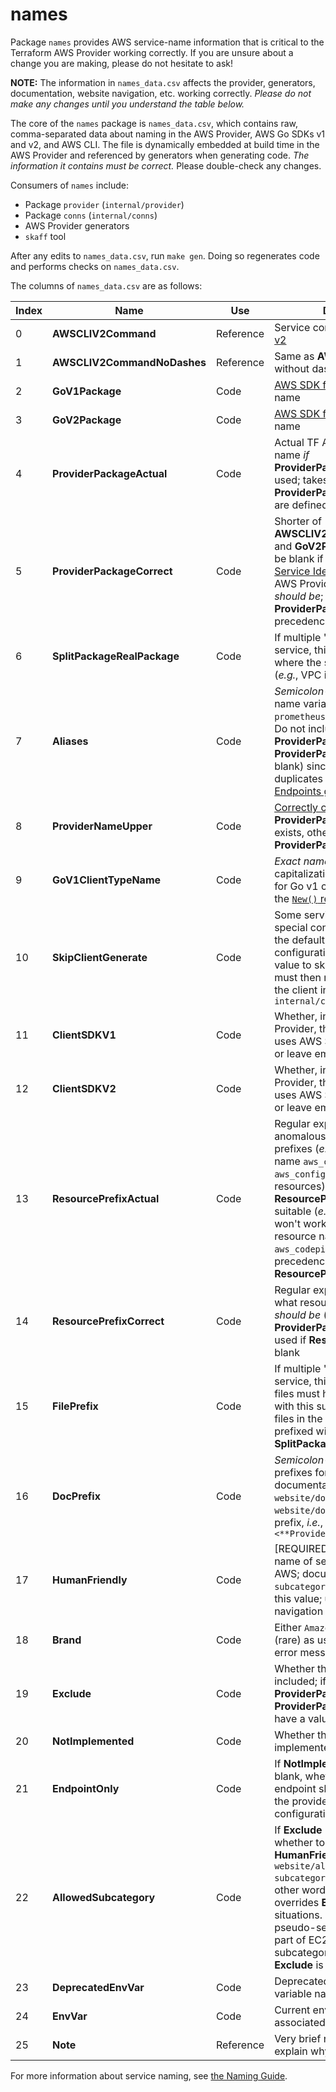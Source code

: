 # names

Package `names` provides AWS service-name information that is critical to the Terraform AWS Provider working correctly. If you are unsure about a change you are making, please do not hesitate to ask!

**NOTE:** The information in `names_data.csv` affects the provider, generators, documentation, website navigation, etc. working correctly. _Please do not make any changes until you understand the table below._

The core of the `names` package is `names_data.csv`, which contains raw, comma-separated data about naming in the AWS Provider, AWS Go SDKs v1 and v2, and AWS CLI. The file is dynamically embedded at build time in the AWS Provider and referenced by generators when generating code. _The information it contains must be correct._ Please double-check any changes.

Consumers of `names` include:

* Package `provider` (`internal/provider`)
* Package `conns` (`internal/conns`)
* AWS Provider generators
* `skaff` tool

After any edits to `names_data.csv`, run `make gen`. Doing so regenerates code and performs checks on `names_data.csv`.

The columns of `names_data.csv` are as follows:

| Index | Name | Use | Description |
| --- | --- | --- | --- |
| 0 | **AWSCLIV2Command** | Reference | Service command in [AWS CLI v2](https://awscli.amazonaws.com/v2/documentation/api/latest/index.html) |
| 1 | **AWSCLIV2CommandNoDashes** | Reference | Same as **AWSCLIV2Command** without dashes |
| 2 | **GoV1Package** | Code | [AWS SDK for Go v1](https://docs.aws.amazon.com/sdk-for-go/api/) package name |
| 3 | **GoV2Package** | Code | [AWS SDK for Go v2](https://pkg.go.dev/github.com/aws/aws-sdk-go-v2) package name |
| 4 | **ProviderPackageActual** | Code | Actual TF AWS provide package name _if_ **ProviderPackageCorrect** is not used; takes precedence over **ProviderPackageCorrect** if both are defined |
| 5 | **ProviderPackageCorrect** | Code | Shorter of **AWSCLIV2CommandNoDashes** and **GoV2Package**; should _not_ be blank if either exists; same as [Service Identifier](https://hashicorp.github.io/terraform-provider-aws/naming/#service-identifier); what the TF AWS Provider package name _should be_; **ProviderPackageActual** takes precedence |
| 6 | **SplitPackageRealPackage** | Code | If multiple "services" live in one service, this is the package where the service's Go files live (_e.g._, VPC is part of EC2) |
| 7 | **Aliases** | Code | _Semicolon_-separated list of name variations (_e.g._, for "AMP", `prometheus;prometheusservice`). Do not include **ProviderPackageActual** (or **ProviderPackageCorrect**, if blank) since that will create duplicates in the [Custom Endpoints guide](https://registry.terraform.io/providers/hashicorp/aws/latest/docs/guides/custom-service-endpoints). |
| 8 | **ProviderNameUpper** | Code | [Correctly capitalized](https://hashicorp.github.io/terraform-provider-aws/naming/#mixedcaps) **ProviderPackageActual**, if it exists, otherwise **ProviderPackageCorrect** |
| 9 | **GoV1ClientTypeName** | Code | _Exact name_ (_i.e._, spelling and capitalization) of the AWS SDK for Go v1 client type (_e.g._, see the [`New()` return type](https://docs.aws.amazon.com/sdk-for-go/api/service/ses/#New) for SES) |
| 10 | **SkipClientGenerate** | Code | Some service clients need special configuration rather than the default generated configuration; use a non-empty value to skip generation but you must then manually configure the client in `internal/conns/config.go` |
| 11 | **ClientSDKV1** | Code | Whether, in the TF AWS Provider, the service currently uses AWS SDK for Go v1; use `1` or leave empty |
| 12 | **ClientSDKV2** | Code | Whether, in the TF AWS Provider, the service currently uses AWS SDK for Go v2; use `2` or leave emtpy |
| 13 | **ResourcePrefixActual** | Code | Regular expression to match anomalous TF resource name prefixes (_e.g._, for the resource name `aws_config_config_rule`, `aws_config_` will match all resources); only use if **ResourcePrefixCorrect** is not suitable (_e.g._, `aws_codepipeline_` won't work as there is only one resource named `aws_codepipeline`); takes precedence over **ResourcePrefixCorrect** |
| 14 | **ResourcePrefixCorrect** | Code | Regular expression to match what resource name prefixes _should be_ (_i.e._, `aws_` + **ProviderPackageCorrect** + `_`); used if **ResourcePrefixActual** is blank |
| 15 | **FilePrefix** | Code | If multiple "services" live in one service, this is the prefix that files must have to be associated with this sub-service (_e.g._, VPC files in the EC2 service are prefixed with `vpc_`); see also **SplitPackageRealPackage** |
| 16 | **DocPrefix** | Code | _Semicolon_-separated list of prefixes for service documentation files in `website/docs/r` and `website/docs/d`; usually only one prefix, _i.e._, `<**ProviderPackageCorrect**>_` |
| 17 | **HumanFriendly** | Code | [REQUIRED] Human-friendly name of service as used by AWS; documentation `subcategory` must exactly match this value; used in website navigation and error messages |
| 18 | **Brand** | Code | Either `Amazon`, `AWS`, or blank (rare) as used by AWS; used in error messages |
| 19 | **Exclude** | Code | Whether the service should be included; if included (blank), **ProviderPackageActual** or **ProviderPackageCorrect** must have a value |
| 20 | **NotImplemented** | Code | Whether the service is implemented by the provider |
| 21 | **EndpointOnly** | Code | If **NotImplemented** is non-blank, whether the service endpoint should be included in the provider `endpoints` configuration |
| 22 | **AllowedSubcategory** | Code | If **Exclude** is non-blank, whether to include **HumanFriendly** in `website/allowed-subcategories.txt` anyway. In other words, if non-blank, overrides **Exclude** in some situations. Some excluded pseudo-services (_e.g._, VPC is part of EC2) are still subcategories. Only applies if **Exclude** is non-blank. |
| 23 | **DeprecatedEnvVar** | Code | Deprecated environment variable name |
| 24 | **EnvVar** | Code | Current environment variable associated with service |
| 25 | **Note** | Reference | Very brief note usually to explain why excluded |

For more information about service naming, see [the Naming Guide](https://hashicorp.github.io/terraform-provider-aws/naming/#service-identifier).
